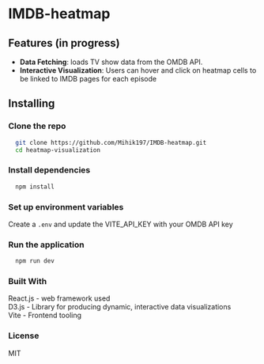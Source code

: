 # IMDB-heatmap


## Features (in progress)

- **Data Fetching**: loads TV show data from the OMDB API.
- **Interactive Visualization**: Users can hover and click on heatmap cells to be linked to IMDB pages for each episode


## Installing

### Clone the repo

```bash
  git clone https://github.com/Mihik197/IMDB-heatmap.git
  cd heatmap-visualization
```
### Install dependencies

```bash
  npm install
```

### Set up environment variables

Create a `.env` and update the VITE_API_KEY with your OMDB API key

### Run the application

```bash
  npm run dev
```

### Built With

React.js - web framework used  
D3.js - Library for producing dynamic, interactive data visualizations  
Vite - Frontend tooling  

### License

MIT
